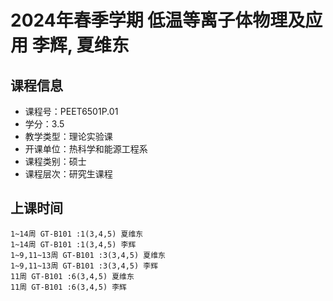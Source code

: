 # 2024年春季学期 低温等离子体物理及应用 李辉, 夏维东






## 课程信息

- 课程号：PEET6501P.01
- 学分：3.5
- 教学类型：理论实验课
- 开课单位：热科学和能源工程系
- 课程类别：硕士
- 课程层次：研究生课程

## 上课时间

```
1~14周 GT-B101 :1(3,4,5) 夏维东
1~14周 GT-B101 :1(3,4,5) 李辉
1~9,11~13周 GT-B101 :3(3,4,5) 夏维东
1~9,11~13周 GT-B101 :3(3,4,5) 李辉
11周 GT-B101 :6(3,4,5) 夏维东
11周 GT-B101 :6(3,4,5) 李辉
```

